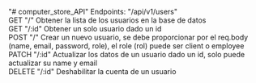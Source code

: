 "# computer_store_API" 
Endpoints: "/api/v1/users"<br>
  GET	"/"	Obtener la lista de los usuarios en la base de datos<br>
  GET	"/:id"	Obtener un solo usuario dado un id<br>
  POST	"/"	Crear un nuevo usuario, se debe proporcionar por el req.body (name, email, password, role), el role (rol) puede ser client o employee<br>
  PATCH	"/:id"	Actualizar los datos de un usuario dado un id, solo puede actualizar su name y email<br>
  DELETE	"/:id"	Deshabilitar la cuenta de un usuario<br>
